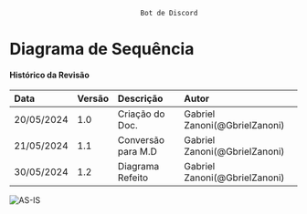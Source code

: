 									Bot de Discord
# Diagrama de Sequência
 
#### Histórico da Revisão
| Data   | Versão       | Descrição  |  Autor  |
| :---------- | :--------- | :-------------------------------- | :-------------------------------- |
| 20/05/2024 | 1.0 | Criação do Doc.| Gabriel Zanoni(@GbrielZanoni) |
| 21/05/2024 | 1.1 | Conversão para M.D| Gabriel Zanoni(@GbrielZanoni)|
| 30/05/2024 | 1.2 | Diagrama Refeito  | Gabriel Zanoni(@GbrielZanoni)|


![AS-IS](https://i.imgur.com/MZbVbSL.png)